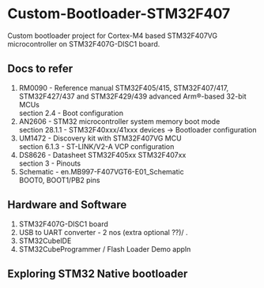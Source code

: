 # Custom-Bootloader-STM32F407
Custom bootloader project for Cortex-M4 based STM32F407VG microcontroller on STM32F407G-DISC1 board.

## Docs to refer
1. RM0090 - Reference manual STM32F405/415, STM32F407/417, STM32F427/437 and STM32F429/439 advanced Arm®-based 32-bit MCUs  
   section 2.4 - Boot configuration
2. AN2606 - STM32 microcontroller system memory boot mode  
   section 28.1.1 - STM32F40xxx/41xxx devices -> Bootloader configuration
3. UM1472 - Discovery kit with STM32F407VG MCU  
   section 6.1.3 - ST-LINK/V2-A VCP configuration
4. DS8626 - Datasheet STM32F405xx STM32F407xx  
   section 3 - Pinouts
5. Schematic - en.MB997-F407VGT6-E01_Schematic  
   BOOT0, BOOT1/PB2 pins
   


## Hardware and Software
1. STM32F407G-DISC1 board
2. USB to UART converter - 2 nos (extra optional ??)/
.   
1. STM32CubeIDE
2. STM32CubeProgrammer / Flash Loader Demo appln

## Exploring STM32 Native bootloader
